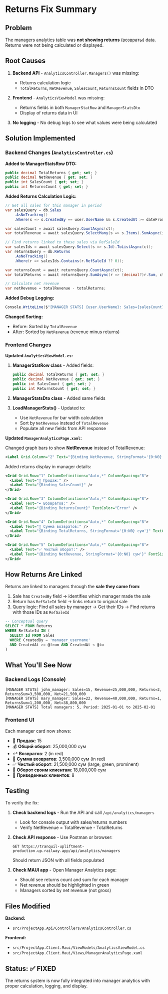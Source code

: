 # Returns Fix Summary

## Problem
The managers analytics table was **not showing returns** (возвраты) data. Returns were not being calculated or displayed.

## Root Causes
1. **Backend API** - `AnalyticsController.Managers()` was missing:
   - Returns calculation logic
   - `TotalReturns`, `NetRevenue`, `SalesCount`, `ReturnsCount` fields in DTO
   
2. **Frontend** - `AnalyticsViewModel` was missing:
   - Returns fields in both `ManagerStatRow` and `ManagerStatsDto`
   - Display of returns data in UI

3. **No logging** - No debug logs to see what values were being calculated

## Solution Implemented

### Backend Changes (`AnalyticsController.cs`)

**Added to ManagerStatsRow DTO:**
```csharp
public decimal TotalReturns { get; set; }
public decimal NetRevenue { get; set; }
public int SalesCount { get; set; }
public int ReturnsCount { get; set; }
```

**Added Returns Calculation Logic:**
```csharp
// Get all sales for this manager in period
var salesQuery = db.Sales
    .AsNoTracking()
    .Where(s => s.CreatedBy == user.UserName && s.CreatedAt >= dateFrom && s.CreatedAt < dateTo);

var salesCount = await salesQuery.CountAsync(ct);
var totalRevenue = await salesQuery.SelectMany(s => s.Items).SumAsync(i => i.Qty * i.UnitPrice, ct);

// Find returns linked to these sales via RefSaleId
var salesIds = await salesQuery.Select(s => s.Id).ToListAsync(ct);
var returnsQuery = db.Returns
    .AsNoTracking()
    .Where(r => salesIds.Contains(r.RefSaleId ?? 0));

var returnsCount = await returnsQuery.CountAsync(ct);
var totalReturns = await returnsQuery.SumAsync(r => (decimal?)r.Sum, ct) ?? 0m;

// Calculate net revenue
var netRevenue = totalRevenue - totalReturns;
```

**Added Debug Logging:**
```csharp
Console.WriteLine($"[MANAGER STATS] {user.UserName}: Sales={salesCount}, Revenue={totalRevenue:N0}, Returns={returnsCount}, ReturnsSum={totalReturns:N0}, Net={netRevenue:N0}");
```

**Changed Sorting:**
- Before: Sorted by `TotalRevenue`
- After: Sorted by `NetRevenue` (revenue minus returns)

### Frontend Changes

**Updated `AnalyticsViewModel.cs`:**

1. **ManagerStatRow class** - Added fields:
   ```csharp
   public decimal TotalReturns { get; set; }
   public decimal NetRevenue { get; set; }
   public int SalesCount { get; set; }
   public int ReturnsCount { get; set; }
   ```

2. **ManagerStatsDto class** - Added same fields

3. **LoadManagerStats()** - Updated to:
   - Use `NetRevenue` for bar width calculation
   - Sort by `NetRevenue` instead of `TotalRevenue`
   - Populate all new fields from API response

**Updated `ManagerAnalyticsPage.xaml`:**

Changed graph bars to show **NetRevenue** instead of TotalRevenue:
```xml
<Label Grid.Column="2" Text="{Binding NetRevenue, StringFormat='{0:N0}'}" ... />
```

Added returns display in manager details:
```xml
<Grid Grid.Row="1" ColumnDefinitions="Auto,*" ColumnSpacing="8">
  <Label Text="🛒 Продаж:" />
  <Label Text="{Binding SalesCount}" />
</Grid>

<Grid Grid.Row="3" ColumnDefinitions="Auto,*" ColumnSpacing="8">
  <Label Text="↩️ Возвратов:" />
  <Label Text="{Binding ReturnsCount}" TextColor="Error" />
</Grid>

<Grid Grid.Row="4" ColumnDefinitions="Auto,*" ColumnSpacing="8">
  <Label Text="🚫 Сумма возвратов:" />
  <Label Text="{Binding TotalReturns, StringFormat='{0:N0} сум'}" TextColor="Error" />
</Grid>

<Grid Grid.Row="5" ColumnDefinitions="Auto,*" ColumnSpacing="8">
  <Label Text="✅ Чистый оборот:" />
  <Label Text="{Binding NetRevenue, StringFormat='{0:N0} сум'}" FontSize="16" TextColor="Success" />
</Grid>
```

## How Returns Are Linked

Returns are linked to managers through the **sale they came from**:

1. Sale has `CreatedBy` field → identifies which manager made the sale
2. Return has `RefSaleId` field → links return to original sale
3. Query logic: Find all sales by manager → Get their IDs → Find returns with those IDs as `RefSaleId`

```sql
-- Conceptual query
SELECT * FROM Returns 
WHERE RefSaleId IN (
  SELECT Id FROM Sales 
  WHERE CreatedBy = 'manager_username' 
  AND CreatedAt >= @from AND CreatedAt < @to
)
```

## What You'll See Now

### Backend Logs (Console)
```
[MANAGER STATS] john_manager: Sales=15, Revenue=25,000,000, Returns=2, ReturnsSum=3,500,000, Net=21,500,000
[MANAGER STATS] mary_manager: Sales=22, Revenue=40,000,000, Returns=1, ReturnsSum=1,200,000, Net=38,800,000
[MANAGER STATS] Total managers: 5, Period: 2025-01-01 to 2025-02-01
```

### Frontend UI
Each manager card now shows:
- 🛒 **Продаж**: 15
- 💰 **Общий оборот**: 25,000,000 сум
- ↩️ **Возвратов**: 2 (in red)
- 🚫 **Сумма возвратов**: 3,500,000 сум (in red)
- ✅ **Чистый оборот**: 21,500,000 сум (large, green, prominent)
- 👥 **Оборот своим клиентам**: 18,000,000 сум
- 👤 **Приведенных клиентов**: 8

## Testing

To verify the fix:

1. **Check backend logs** - Run the API and call `/api/analytics/managers`
   - Look for console output with sales/returns numbers
   - Verify NetRevenue = TotalRevenue - TotalReturns

2. **Check API response** - Use Postman or browser:
   ```
   GET https://tranquil-upliftment-production.up.railway.app/api/analytics/managers
   ```
   Should return JSON with all fields populated

3. **Check MAUI app** - Open Manager Analytics page:
   - Should see returns count and sum for each manager
   - Net revenue should be highlighted in green
   - Managers sorted by net revenue (not gross)

## Files Modified

**Backend:**
- `src/ProjectApp.Api/Controllers/AnalyticsController.cs`

**Frontend:**
- `src/ProjectApp.Client.Maui/ViewModels/AnalyticsViewModel.cs`
- `src/ProjectApp.Client.Maui/Views/ManagerAnalyticsPage.xaml`

## Status: ✅ FIXED

The returns system is now fully integrated into manager analytics with proper calculation, logging, and display.
